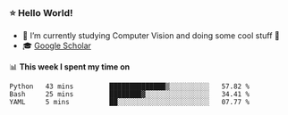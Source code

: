 ### ⭐️ Hello World!

<!--
**hologerry/hologerry** is a ✨ _special_ ✨ repository because its `README.md` (this file) appears on your GitHub profile.

Here are some ideas to get you started:

- 🔭 I’m currently working and studying on Computer Vision
- 🌱 I’m currently learning at Peking University
- 💬 Ask me about 
- 📫 How to reach me: E-mail
- 😄 Pronouns: he/his
- ⚡ Fun fact: Music is the Power
-->


- 🔭 I’m currently studying Computer Vision and doing some cool stuff 🤖
- 🎓 [Google Scholar](https://scholar.google.com/citations?user=3ykqW9wAAAAJ&hl=en)


📊 **This week I spent my time on**

<!--START_SECTION:waka-->

```text
Python   43 mins         ██████████████▒░░░░░░░░░░   57.82 %
Bash     25 mins         ████████▓░░░░░░░░░░░░░░░░   34.41 %
YAML     5 mins          ██░░░░░░░░░░░░░░░░░░░░░░░   07.77 %
```

<!--END_SECTION:waka-->
